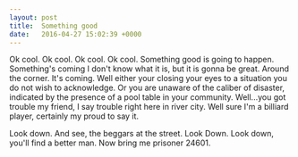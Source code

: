 ```yaml
---
layout: post
title:  Something good
date:   2016-04-27 15:02:39 +0000
---
```



Ok cool. Ok cool. Ok cool. Ok cool. Something good is going to happen.  Something's coming I don't know what it is, but it is gonna be great.  Around the corner.  It's coming.  Well either your closing your eyes to a situation you do not wish to acknowledge.  Or you are unaware of the caliber of disaster, indicated by the presence of a pool table in your community.  Well...you got trouble my friend, I say trouble right here in river city.  Well sure I'm a billiard player, certainly my proud to say it.  

Look down.  And see, the beggars at the street.  Look Down.  Look down, you'll find a better man.  Now bring me prisoner 24601.  

